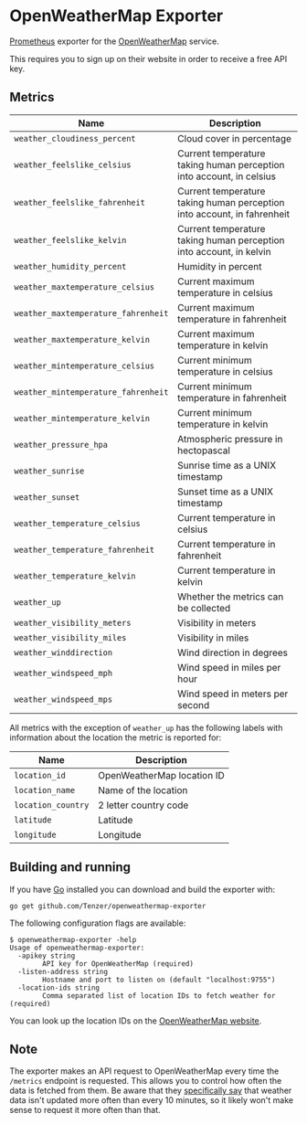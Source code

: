 # OpenWeatherMap Exporter

[Prometheus](https://prometheus.io/) exporter for the [OpenWeatherMap](https://openweathermap.org/) service.

This requires you to sign up on their website in order to receive a free API key.


## Metrics

| Name | Description |
|---|---|
| `weather_cloudiness_percent` | Cloud cover in percentage |
| `weather_feelslike_celsius` | Current temperature taking human perception into account, in celsius |
| `weather_feelslike_fahrenheit` | Current temperature taking human perception into account, in fahrenheit |
| `weather_feelslike_kelvin` | Current temperature taking human perception into account, in kelvin |
| `weather_humidity_percent` | Humidity in percent |
| `weather_maxtemperature_celsius` | Current maximum temperature in celsius |
| `weather_maxtemperature_fahrenheit` | Current maximum temperature in fahrenheit |
| `weather_maxtemperature_kelvin` | Current maximum temperature in kelvin |
| `weather_mintemperature_celsius` | Current minimum temperature in celsius |
| `weather_mintemperature_fahrenheit` | Current minimum temperature in fahrenheit |
| `weather_mintemperature_kelvin` | Current minimum temperature in kelvin |
| `weather_pressure_hpa` | Atmospheric pressure in hectopascal |
| `weather_sunrise` | Sunrise time as a UNIX timestamp |
| `weather_sunset` | Sunset time as a UNIX timestamp |
| `weather_temperature_celsius` | Current temperature in celsius |
| `weather_temperature_fahrenheit` | Current temperature in fahrenheit |
| `weather_temperature_kelvin` | Current temperature in kelvin |
| `weather_up` | Whether the metrics can be collected |
| `weather_visibility_meters` | Visibility in meters |
| `weather_visibility_miles` | Visibility in miles |
| `weather_winddirection` | Wind direction in degrees |
| `weather_windspeed_mph` | Wind speed in miles per hour |
| `weather_windspeed_mps` | Wind speed in meters per second |

All metrics with the exception of `weather_up` has the following labels with information about the location the metric is reported for:

| Name | Description |
|---|---|
| `location_id` | OpenWeatherMap location ID |
| `location_name` | Name of the location |
| `location_country` | 2 letter country code |
| `latitude` | Latitude |
| `longitude` | Longitude |


## Building and running

If you have [Go](https://golang.org/) installed you can download and build the exporter with:

    go get github.com/Tenzer/openweathermap-exporter

The following configuration flags are available:

    $ openweathermap-exporter -help
    Usage of openweathermap-exporter:
      -apikey string
            API key for OpenWeatherMap (required)
      -listen-address string
            Hostname and port to listen on (default "localhost:9755")
      -location-ids string
            Comma separated list of location IDs to fetch weather for (required)

You can look up the location IDs on the [OpenWeatherMap website](https://openweathermap.org/find).


## Note

The exporter makes an API request to OpenWeatherMap every time the `/metrics` endpoint is requested.
This allows you to control how often the data is fetched from them.
Be aware that they [specifically say](https://openweathermap.org/appid#work) that weather data isn't updated more often than every 10 minutes,
so it likely won't make sense to request it more often than that.
